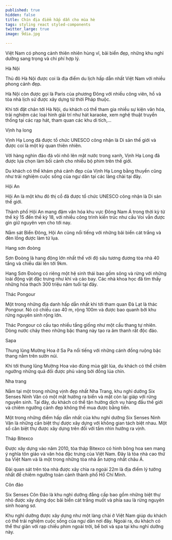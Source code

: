 ```yaml
---
published: true
hidden: false
title: Chín địa điểm hấp dẫn cho mùa hè
tags: styling react styled-components
twitter_large: true
image: 9dia.jpg

---
```


Việt Nam có phong cảnh thiên nhiên hùng vĩ, bãi biển đẹp, những khu nghỉ dưỡng sang trọng và chi phí hợp lý.

Hà Nội

Thủ đô Hà Nội được coi là địa điểm du lịch hấp dẫn nhất Việt Nam với nhiều phong cảnh đẹp.

Hà Nội còn được gọi là Paris của phương Đông với nhiều công viên, hồ và tòa nhà lịch sử được xây dựng từ thời Pháp thuộc.

Khi tới đặt chân tới Hà Nội, du khách có thể tham gia nhiều sự kiện văn hóa, trải nghiệm các loại hình giải trí như hát karaoke, xem nghệ thuật truyền thống tại các rạp hát, tham quan các khu di tích,...

 
Vịnh hạ long

Vịnh Hạ Long đã được tổ chức UNESCO công nhận là Di sản thế giới và được coi là một kỳ quan thiên nhiên.

Với hàng nghìn đảo đá vôi nhô lên mặt nước trong xanh, Vịnh Hạ Long đã được lựa chọn làm bối cảnh cho nhiều bộ phim trên thế giới.

Du khách có thể khám phá cảnh đẹp của Vịnh Hạ Long bằng thuyền cũng như trải nghiệm cuộc sống của ngư dân tại các làng chài tại đây.


Hội An

Hội An là một khu đô thị cổ đã được tổ chức UNESCO công nhận là Di sản thế giới.

Thành phố Hội An mang đậm văn hóa khu vực Đông Nam Á trong thời kỳ từ thế kỷ 15 đến thế kỳ 18, với nhiều công trình kiến trúc như cầu Voi vẫn được gìn giữ nguyên vẹn cho tới nay.

Nằm sát Biển Đông, Hội An cũng nổi tiếng với những bãi biển cát trắng và đèn lồng được làm từ lụa.


Hang sơn đoòng

Sơn Đoòng là hang động lớn nhất thế với độ sâu tương đương tòa nhà 40 tầng và chiều dài lên tới 9km.

Hang Sơn Đoòng có riêng một hệ sinh thái bao gồm sông và rừng với những loài động vật đặc trưng như khỉ và cáo bay. Các nhà khoa học đã tìm thấy những hóa thạch 300 triệu năm tuổi tại đây.


Thác Pongour

Một trong những địa danh hấp dẫn nhất khi tới tham quan Đà Lạt là thác Pongour. Nó có chiều cao 40 m, rộng 100m và được bao quanh bởi khu rừng nguyên sinh rộng lớn.

Thác Pongour có cấu tạo nhiều tầng giống như một cầu thang tự nhiên. Dòng nước chảy theo những bậc thang này tạo ra âm thanh rất độc đáo.

Sapa

Thung lũng Mường Hoa ở Sa Pa nổi tiếng với những cánh đồng ruộng bậc thang nằm trên sườn núi.


Khi tới thung lũng Mường Hoa vào đúng mùa gặt lúa, du khách có thể chiêm ngưỡng những quả đồi được phủ vàng bởi đồng lúa chín.

Nha trang

Nằm tại một trong những vịnh đẹp nhất Nha Trang, khu nghỉ dưỡng Six Senses Ninh Vân có một mặt hướng ra biển và mặt còn lại giáp với rừng nguyên sinh. Tại đây, du khách có thể tận hưởng dịch vụ hàng đầu thế giới và chiêm ngưỡng cảnh đẹp không thể mua được bằng tiền.

Một trong những điểm hấp dẫn nhất của khu nghỉ dưỡng Six Senses Ninh Vân là những căn biệt thự được xây dựng với không gian tách biệt nhau. Một số căn biệt thự được xây dựng trên đồi với tầm nhìn hướng ra vịnh.

Tháp Bitexco

Được xây dựng vào năm 2010, tòa tháp Bitexco có hình bông hoa sen mang ý nghĩa tôn giáo và văn hóa đặc trưng của Việt Nam. Đây là tòa nhà cao thứ ba Việt Nam và là một trong những tòa nhà ấn tượng nhất châu Á.

Đài quan sát trên tòa nhà được xây chìa ra ngoài 22m là địa điểm lý tưởng nhất để chiêm ngưỡng toàn cảnh thành phố Hồ Chí Minh. 

Côn đảo

Six Senses Côn Đảo là khu nghỉ dưỡng đẳng cấp bao gồm những biệt thự nhỏ được xây dựng dọc bãi biển cát trắng muốt và phía sau là rừng nguyên sinh hoang sơ.

Khu nghỉ dưỡng được xây dựng như một làng chài ở Việt Nam giúp du khách có thể trải nghiệm cuộc sống của ngư dân nơi đây. Ngoài ra, du khách có thể thư giãn với rạp chiếu phim ngoài trời, bể bơi và spa tại khu nghỉ dưỡng này.

